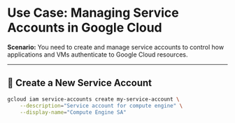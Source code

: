 # Use Case: Managing Service Accounts in Google Cloud

**Scenario:** You need to create and manage service accounts to control how applications and VMs authenticate to Google Cloud resources.

---

## 🔹 Create a New Service Account
```bash
gcloud iam service-accounts create my-service-account \
    --description="Service account for compute engine" \
    --display-name="Compute Engine SA"

